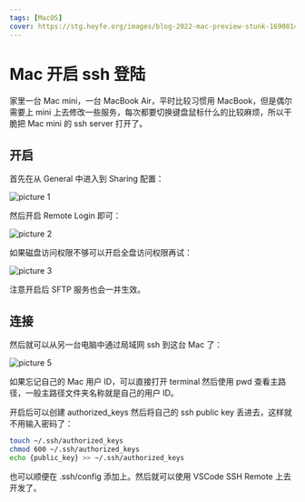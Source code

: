 ```yaml
---
tags: [MacOS]
cover: https://stg.heyfe.org/images/blog-2022-mac-preview-stunk-1690814279537.png
---
```


# Mac 开启 ssh 登陆

家里一台 Mac mini，一台 MacBook Air，平时比较习惯用 MacBook，但是偶尔需要上 mini 上去修改一些服务，每次都要切换键盘鼠标什么的比较麻烦，所以干脆把 Mac mini 的 ssh server 打开了。

## 开启

首先在从 General 中进入到 Sharing 配置：

![picture 1](https://stg.heyfe.org/images/blog-mac-ssh-server-1680937988753.png)

然后开启 Remote Login 即可：

![picture 2](https://stg.heyfe.org/images/blog-mac-ssh-server-1680938043307.png)

如果磁盘访问权限不够可以开启全盘访问权限再试：

![picture 3](https://stg.heyfe.org/images/blog-mac-ssh-server-1680938082610.png)

注意开启后 SFTP 服务也会一并生效。

## 连接

然后就可以从另一台电脑中通过局域网 ssh 到这台 Mac 了：

![picture 5](https://stg.heyfe.org/images/blog-mac-ssh-server-1680938208118.png)

如果忘记自己的 Mac 用户 ID，可以直接打开 terminal 然后使用 pwd 查看主路径，一般主路径文件夹名称就是自己的用户 ID。

开启后可以创建 authorized_keys 然后将自己的 ssh public key 丢进去，这样就不用输入密码了：

```sh
touch ~/.ssh/authorized_keys
chmod 600 ~/.ssh/authorized_keys
echo {public_key} >> ~/.ssh/authorized_keys
```

也可以顺便在 .ssh/config 添加上。然后就可以使用 VSCode SSH Remote 上去开发了。
